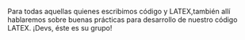 Para todas aquellas quienes escribimos código y LATEX,también allí hablaremos sobre buenas prácticas para desarrollo de nuestro código LATEX. ¡Devs, éste es su grupo!
